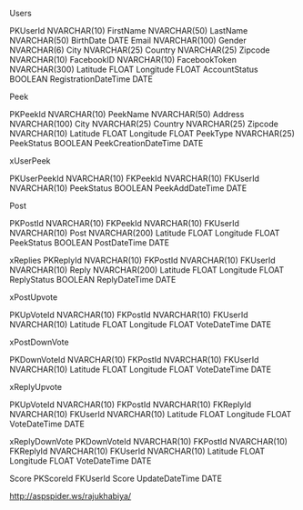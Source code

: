 Users

PKUserId NVARCHAR(10)
FirstName NVARCHAR(50)
LastName NVARCHAR(50)
BirthDate DATE
Email NVARCHAR(100)
Gender NVARCHAR(6)
City NVARCHAR(25)
Country NVARCHAR(25)
Zipcode NVARCHAR(10)
FacebookID NVARCHAR(10)
FacebookToken NVARCHAR(300)
Latitude FLOAT
Longitude FLOAT
AccountStatus BOOLEAN
RegistrationDateTime DATE




Peek

PKPeekId NVARCHAR(10)
PeekName NVARCHAR(50)
Address NVARCHAR(100)
City NVARCHAR(25)
Country NVARCHAR(25)
Zipcode NVARCHAR(10)
Latitude FLOAT
Longitude FLOAT
PeekType NVARCHAR(25)
PeekStatus BOOLEAN
PeekCreationDateTime DATE

xUserPeek

PKUserPeekId NVARCHAR(10)
FKPeekId NVARCHAR(10)
FKUserId NVARCHAR(10)
PeekStatus BOOLEAN
PeekAddDateTime DATE



Post

PKPostId NVARCHAR(10)
FKPeekId NVARCHAR(10)
FKUserId NVARCHAR(10)
Post NVARCHAR(200)
Latitude FLOAT
Longitude FLOAT
PeekStatus BOOLEAN
PostDateTime DATE


xReplies
PKReplyId NVARCHAR(10)
FKPostId NVARCHAR(10)
FKUserId NVARCHAR(10)
Reply NVARCHAR(200)
Latitude FLOAT
Longitude FLOAT
ReplyStatus BOOLEAN
ReplyDateTime DATE




xPostUpvote

PKUpVoteId NVARCHAR(10)
FKPostId NVARCHAR(10)
FKUserId NVARCHAR(10)
Latitude FLOAT
Longitude FLOAT
VoteDateTime DATE


xPostDownVote

PKDownVoteId NVARCHAR(10)
FKPostId NVARCHAR(10)
FKUserId NVARCHAR(10)
Latitude FLOAT
Longitude FLOAT
VoteDateTime DATE


xReplyUpvote

PKUpVoteId NVARCHAR(10)
FKPostId NVARCHAR(10)
FKReplyId NVARCHAR(10)
FKUserId NVARCHAR(10)
Latitude FLOAT
Longitude FLOAT
VoteDateTime DATE


xReplyDownVote
PKDownVoteId NVARCHAR(10)
FKPostId NVARCHAR(10)
FKReplyId NVARCHAR(10)
FKUserId NVARCHAR(10)
Latitude FLOAT
Longitude FLOAT
VoteDateTime DATE




Score
PKScoreId
FKUserId
Score
UpdateDateTime DATE



http://aspspider.ws/rajukhabiya/
